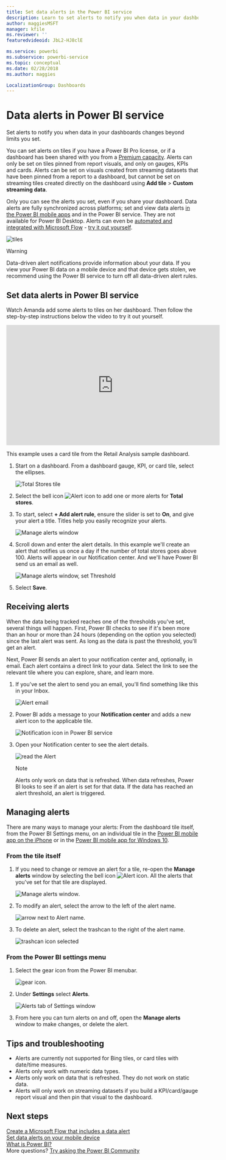 ```yaml
---
title: Set data alerts in the Power BI service
description: Learn to set alerts to notify you when data in your dashboards changes beyond limits you set in Microsoft Power BI service.
author: maggiesMSFT
manager: kfile
ms.reviewer: ''
featuredvideoid: JbL2-HJ8clE

ms.service: powerbi
ms.subservice: powerbi-service
ms.topic: conceptual
ms.date: 02/28/2018
ms.author: maggies

LocalizationGroup: Dashboards
---
```

# Data alerts in Power BI service
Set alerts to notify you when data in your dashboards changes beyond limits you set. 

You can set alerts on tiles if you have a Power BI Pro license, or if a dashboard has been shared with you from a [Premium capacity](service-premium.md). Alerts can only be set on tiles pinned from report visuals, and only on gauges, KPIs and cards. Alerts can be set on visuals created from streaming datasets that have been pinned from a report to a dashboard, but cannot be set on streaming tiles created directly on the dashboard using **Add tile** > **Custom streaming data**. 

Only you can see the alerts you set, even if you share your dashboard. Data alerts are fully synchronized across platforms; set and view data alerts [in the Power BI mobile apps](consumer/mobile/mobile-set-data-alerts-in-the-mobile-apps.md) and in the Power BI service. They are not available for Power BI Desktop. Alerts can even be [automated and integrated with Microsoft Flow](https://flow.microsoft.com) - [try it out yourself](service-flow-integration.md).

![tiles](media/service-set-data-alerts/powerbi-alert-types-new.png)

> [!WARNING]
> Data-driven alert notifications provide information about your data. If you view your Power BI data on a mobile device and that device gets stolen, we recommend using the Power BI service to turn off all data-driven alert rules.
> 
> 

## Set data alerts in Power BI service
Watch Amanda add some alerts to tiles on her dashboard. Then follow the step-by-step instructions below the video to try it out yourself.

<iframe width="560" height="315" src="https://www.youtube.com/embed/JbL2-HJ8clE" frameborder="0" allowfullscreen></iframe>

This example uses a card tile from the Retail Analysis sample dashboard.

1. Start on a dashboard. From a dashboard gauge, KPI, or card tile, select the ellipses.
   
   ![Total Stores tile](media/service-set-data-alerts/powerbi-card.png)
2. Select the bell icon ![Alert icon](media/service-set-data-alerts/power-bi-bell-icon.png) to add one or more alerts for **Total stores**.
   
1. To start, select **+ Add alert rule**, ensure the slider is set to **On**, and give your alert a title. Titles help you easily recognize your alerts.
   
   ![Manage alerts window](media/service-set-data-alerts/powerbi-alert-title.png)
4. Scroll down and enter the alert details.  In this example we'll create an alert that notifies us once a day if the number of total stores goes above 100. Alerts will appear in our Notification center. And we'll have Power BI send us an email as well.
   
   ![Manage alerts window, set Threshold](media/service-set-data-alerts/power-bi-set-alert-details.png)
5. Select **Save**.

## Receiving alerts
When the data being tracked reaches one of the thresholds you've set, several things will happen. First, Power BI checks to see if it's been more than an hour or more than 24 hours (depending on the option you selected) since the last alert was sent. As long as the data is past the threshold, you'll get an alert.

Next, Power BI sends an alert to your notification center and, optionally, in email. Each alert contains a direct link to your data. Select the link to see the relevant tile where you can explore, share, and learn more.  

1. If you've set the alert to send you an email, you'll find something like this in your Inbox.
   
   ![Alert email](media/service-set-data-alerts/powerbi-alerts-email.png)
2. Power BI adds a message to your **Notification center** and adds a new alert icon to the applicable tile.
   
   ![Notification icon in Power BI service](media/service-set-data-alerts/powerbi-alert-notifications.png)
3. Open your Notification center to see the alert details.
   
    ![read the Alert](media/service-set-data-alerts/powerbi-alert-notification.png)
   
   > [!NOTE]
   > Alerts only work on data that is refreshed. When data refreshes, Power BI looks to see if an alert is set for that data. If the data has reached an alert threshold, an alert is triggered.
   > 
   > 

## Managing alerts
There are many ways to manage your alerts: From the dashboard tile itself, from the Power BI Settings menu, on an individual tile in the [Power BI mobile app on the iPhone](consumer/mobile/mobile-set-data-alerts-in-the-mobile-apps.md) or in the [Power BI mobile app for Windows 10](consumer/mobile/mobile-set-data-alerts-in-the-mobile-apps.md).

### From the tile itself
1. If you need to change or remove an alert for a tile, re-open the **Manage alerts** window by selecting the bell icon ![Alert icon](media/service-set-data-alerts/power-bi-bell-icon.png). All the alerts that you've set for that tile are displayed.
   
    ![Manage alerts window](media/service-set-data-alerts/powerbi-see-alerts.png).
2. To modify an alert, select the arrow to the left of the alert name.
   
    ![arrow next to Alert name](media/service-set-data-alerts/powerbi-see-alerts-arrow.png).
3. To delete an alert, select the trashcan to the right of the alert name.
   
      ![trashcan icon selected](media/service-set-data-alerts/powerbi-see-alerts-delete.png)

### From the Power BI settings menu
1. Select the gear icon from the Power BI menubar.
   
    ![gear icon](media/service-set-data-alerts/powerbi-gear-icon.png).
2. Under **Settings** select **Alerts**.
   
    ![Alerts tab of Settings window](media/service-set-data-alerts/powerbi-alert-settings.png)
3. From here you can turn alerts on and off, open the **Manage alerts** window to make changes, or delete the alert.

## Tips and troubleshooting
* Alerts are currently not supported for Bing tiles, or card tiles with date/time measures.
* Alerts only work with numeric data types.
* Alerts only work on data that is refreshed. They do not work on static data.
* Alerts will only work on streaming datasets if you build a KPI/card/gauge report visual and then pin that visual to the dashboard.

## Next steps
[Create a Microsoft Flow that includes a data alert](service-flow-integration.md)    
[Set data alerts on your mobile device](consumer/mobile/mobile-set-data-alerts-in-the-mobile-apps.md)    
[What is Power BI?](power-bi-overview.md)    
More questions? [Try asking the Power BI Community](http://community.powerbi.com/)

